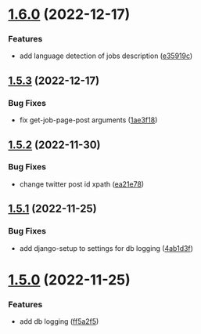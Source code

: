 # [1.6.0](https://github.com/ghorbani-mohammad/Social-Networks-Crawler/compare/v1.5.3...v1.6.0) (2022-12-17)


### Features

* add language detection of jobs description ([e35919c](https://github.com/ghorbani-mohammad/Social-Networks-Crawler/commit/e35919c21ab6c345eef7fbeb3747a29524440a33))



## [1.5.3](https://github.com/ghorbani-mohammad/Social-Networks-Crawler/compare/v1.5.2...v1.5.3) (2022-12-17)


### Bug Fixes

* fix get-job-page-post arguments ([1ae3f18](https://github.com/ghorbani-mohammad/Social-Networks-Crawler/commit/1ae3f18bb05360a1bc16913183a460fdf323aed3))



## [1.5.2](https://github.com/ghorbani-mohammad/Social-Networks-Crawler/compare/v1.5.1...v1.5.2) (2022-11-30)


### Bug Fixes

* change twitter post id xpath ([ea21e78](https://github.com/ghorbani-mohammad/Social-Networks-Crawler/commit/ea21e7809c2ec22de3967cc69be240b974921fe5))



## [1.5.1](https://github.com/ghorbani-mohammad/Social-Networks-Crawler/compare/v1.5.0...v1.5.1) (2022-11-25)


### Bug Fixes

* add django-setup to settings for db logging ([4ab1d3f](https://github.com/ghorbani-mohammad/Social-Networks-Crawler/commit/4ab1d3fd2adc80437e1039f03c29c2acc04a5e1d))



# [1.5.0](https://github.com/ghorbani-mohammad/Social-Networks-Crawler/compare/v1.4.1...v1.5.0) (2022-11-25)


### Features

* add db logging ([ff5a2f5](https://github.com/ghorbani-mohammad/Social-Networks-Crawler/commit/ff5a2f55bd7c2215b5274144260e4e8078714419))



